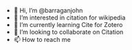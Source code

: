 - 👋 Hi, I’m @barraganjohn
- 👀 I’m interested in citation for wikipedia 
- 🌱 I’m currently learning Cite for Zotero
- 💞️ I’m looking to collaborate on Citation 
- 📫 How to reach me 

<!---
barraganjohn/barraganjohn is a ✨ special ✨ repository because its `README.md` (this file) appears on your GitHub profile.
You can click the Preview link to take a look at your changes.
--->
